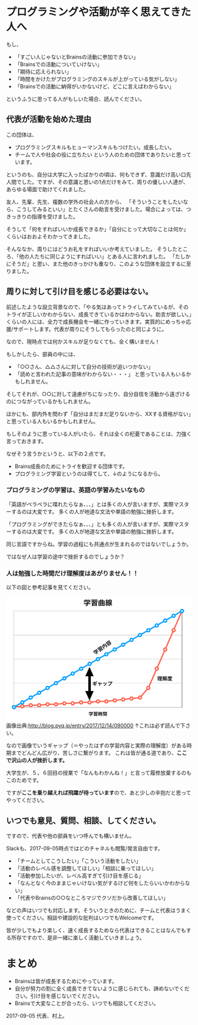 # プログラミングや活動が辛く思えてきた人へ

もし、
- 「すごい人じゃないとBrainsの活動に参加できない」
- 「Brainsでの活動についていけない」
- 「期待に応えられない」
- 「時間をかけたがプログラミングのスキルが上がっている気がしない」
- 「Brainsでの活動に納得がいかないけど、どこに言えばわからない」

というふうに思ってる人がもしいた場合、読んでください。


## 代表が活動を始めた理由

この団体は、
- プログラミングスキルもヒューマンスキルもつけたい。成長したい。
- チームで人や社会の役に立ちたい
という人のための団体でありたいと思っています。

というのも、自分は大学に入ったばかりの頃は、何もできず、意識だけ高い口先人間でした。ですが、その意識と思いの1点だけをみて、周りの優しい人達が、あらゆる場面で助けてくれました。

友人、先輩、先生、複数の学外の社会人の方から、
「そういうことをしたいなら、こうしてみるといい」とたくさんの助言を受けました。場合によっては、つきっきりの指導を受けました。

そうして「何をすればいいか成長できるか」「自分にとって大切なことは何か」くらいはおおよそわかってきました。

そんななか、周りにはどうお礼をすればいいか考えていました。
そうしたところ、「他の人たちに同じようにすればいい」とある人に言われました。
「たしかにそうだ」と思い、また他のきっかけも重なり、このような団体を設立するに至りました。


## 周りに対して引け目を感じる必要はない。

前述したような設立背景なので、「やる気はあってトライしてみているが、そのトライが正しいかわからない、成長できているかはわからない。助言が欲しい。」くらいの人には、全力で成長機会を一緒に作っていきます。実質的にめっちゃ応援/サポートします。代表が周りにそうしてもらったのと同じように。

なので、現時点では何かスキルが足りなくても、全く構いません！

もしかしたら、部員の中には、
- 「○○さん、△△さんに対して自分の技術が追いつかない」
- 「読めと言われた記事の意味がわからない・・・」
と思っている人もいるかもしれません。

そしてそれが、○○に対して遠慮がちになったり、自分自信を活動から遠ざけるのにつながっているかもしれません。

ほかにも、部内外を問わず「自分はまだまだ足りないから、XXする資格がない」と思っている人もいるかもしれません。

もしそのように思っている人がいたら、それは全くの杞憂であることは、力強く言っておきます。

なぜそう言うかというと、以下の２点です。
- Brains成長のためにトライを歓迎する団体です。
- プログラミング学習というのは得てして、↓のようになるから。

### プログラミングの学習は、英語の学習みたいなもの

「英語がペラペラに喋れたらなぁ、、、」とは多くの人が言いますが、実際マスターするのは大変です。
多くの人が地道な文法や単語の勉強に挫折します。

「プログラミングができたらなぁ、、、」とも多くの人が言いますが、実際マスターするのは大変です。
多くの人が地道な文法や単語の勉強に挫折します。

同じ言語ですからね。学習の過程にも共通点が生まれるのではないでしょうか。

ではなぜ人は学習の途中で挫折するのでしょうか？

### 人は勉強した時間だけ理解度はあがりません！！

以下の図と参考記事を見てください。

![](./learning_curve.png)
画像出典:http://blog.pyq.jp/entry/2017/12/14/090000
↑これは必ず読んで下さい。

なので画像でいうギャップ（＝やったはずの学習内容と実際の理解度）がある時期までどんどん広がり、苦しさに繋がります。
これは皆が通る道であり、**ここで沢山の人が挫折します。**

大学生が、５，６回目の授業で「なんもわかんね！」と言って履修放棄するのもこのためです。

ですが**ここを乗り越えれば飛躍が待っています**ので、あと少しの辛抱だと思ってやってください。


## いつでも意見、質問、相談、してください。

ですので、代表や他の部員をいつ呼んでも構いません。

Slackも、2017-09-05時点ではどのチャネルも閲覧/発言自由です。
- 「チームとしてこうしたい」「こういう活動をしたい」
- 「活動のレベル感を調整してほしい」「相談に乗ってほしい」
- 「活動参加したいが、レベル高すぎて引け目を感じる」
- 「なんとなく今のままじゃいけない気がするけど何をしたらいいかわからない」
- 「代表やBrainsの○○なところマジでクソだから改善してほしい」

などの声はいつでも対応します。そういうときのために、チームと代表はうまく使ってください。相談や建設的な批判はいつでもWelcomeです。

皆が少しでもより楽しく、速く成長するためなら代表はできることはなんでもする所存ですので、是非一緒に楽しく活動していきましょう。


# まとめ
- Brainsは皆が成長するためにやっています。
- 自分が努力の割に全く成長できてないように感じられても、諦めないでください。引け目を感じないでください。
- Brainsで大変なことが合ったら、いつでも相談してください。

2017-09-05 代表、村上。



